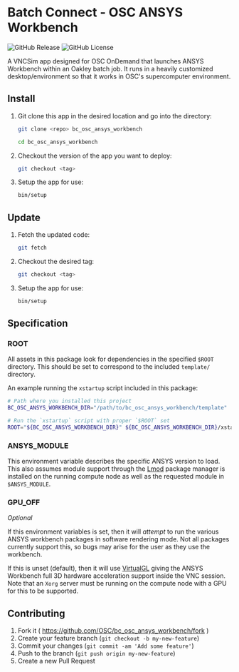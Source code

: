 # Batch Connect - OSC ANSYS Workbench

![GitHub Release](https://img.shields.io/github/release/osc/bc_osc_ansys_workbench.svg)
![GitHub License](https://img.shields.io/github/license/osc/bc_osc_ansys_workbench.svg)

A VNCSim app designed for OSC OnDemand that launches ANSYS Workbench within an
Oakley batch job. It runs in a heavily customized desktop/environment so that
it works in OSC's supercomputer environment.

## Install

1. Git clone this app in the desired location and go into the directory:

   ```sh
   git clone <repo> bc_osc_ansys_workbench

   cd bc_osc_ansys_workbench
   ```

2. Checkout the version of the app you want to deploy:

   ```sh
   git checkout <tag>
   ```

3. Setup the app for use:

   ```sh
   bin/setup
   ```

## Update

1. Fetch the updated code:

   ```sh
   git fetch
   ```

2. Checkout the desired tag:

   ```sh
   git checkout <tag>
   ```

3. Setup the app for use:

   ```sh
   bin/setup
   ```

## Specification

### ROOT

All assets in this package look for dependencies in the specified `$ROOT`
directory. This should be set to correspond to the included `template/`
directory.

An example running the `xstartup` script included in this package:

```sh
# Path where you installed this project
BC_OSC_ANSYS_WORKBENCH_DIR="/path/to/bc_osc_ansys_workbench/template"

# Run the `xstartup` script with proper `$ROOT` set
ROOT="${BC_OSC_ANSYS_WORKBENCH_DIR}" ${BC_OSC_ANSYS_WORKBENCH_DIR}/xstartup
```

### ANSYS_MODULE

This environment variable describes the specific ANSYS version to load. This
also assumes module support through the
[Lmod](https://www.tacc.utexas.edu/research-development/tacc-projects/lmod)
package manager is installed on the running compute node as well as the
requested module in `$ANSYS_MODULE`.

### GPU_OFF

*Optional*

If this environment variables is set, then it will *attempt* to run the various
ANSYS workbench packages in software rendering mode. Not all packages currently
support this, so bugs may arise for the user as they use the workbench.

If this is unset (default), then it will use
[VirtualGL](http://www.virtualgl.org/) giving the ANSYS Workbench full 3D
hardware acceleration support inside the VNC session. Note that an `Xorg`
server must be running on the compute node with a GPU for this to be supported.

## Contributing

1. Fork it ( https://github.com/OSC/bc_osc_ansys_workbench/fork )
2. Create your feature branch (`git checkout -b my-new-feature`)
3. Commit your changes (`git commit -am 'Add some feature'`)
4. Push to the branch (`git push origin my-new-feature`)
5. Create a new Pull Request
